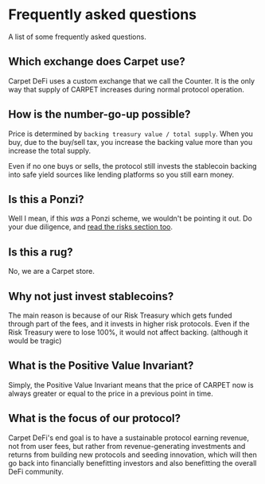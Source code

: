 # Frequently asked questions

A list of some frequently asked questions.

## Which exchange does Carpet use?

Carpet DeFi uses a custom exchange that we call the Counter. It is the only way that supply of CARPET increases during normal protocol operation.

## How is the number-go-up possible?

Price is determined by `backing treasury value / total supply`. When you buy, due to the buy/sell tax, you increase the backing value more than you increase the total supply.

Even if no one buys or sells, the protocol still invests the stablecoin backing into safe yield sources like lending platforms so you still earn money.

## Is this a Ponzi?

Well I mean, if this _was_ a Ponzi scheme, we wouldn't be pointing it out. Do your due diligence, and [read the risks section too](./risks.md).

## Is this a rug?

No, we are a Carpet store.

## Why not just invest stablecoins?

The main reason is because of our Risk Treasury which gets funded through part of the fees, and it invests in higher risk protocols. Even if the Risk Treasury were to lose 100%, it would not affect backing. (although it would be tragic)

## What is the Positive Value Invariant?

Simply, the Positive Value Invariant means that the price of CARPET now is always greater or equal to the price in a previous point in time.

## What is the focus of our protocol?

Carpet DeFi's end goal is to have a sustainable protocol earning revenue, not from user fees, but rather from revenue-generating investments and returns from building new protocols and seeding innovation, which will then go back into financially benefitting investors and also benefitting the overall DeFi community.
